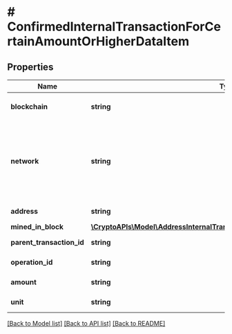 # # ConfirmedInternalTransactionForCertainAmountOrHigherDataItem

## Properties

Name | Type | Description | Notes
------------ | ------------- | ------------- | -------------
**blockchain** | **string** | Represents the specific blockchain protocol name, e.g. Ethereum, Bitcoin, etc. |
**network** | **string** | Represents the name of the blockchain network used; blockchain networks are usually identical as technology and software, but they differ in data, e.g. - \&quot;mainnet\&quot; is the live network with actual data while networks like \&quot;testnet\&quot;, \&quot;ropsten\&quot;,\&quot;mordor\&quot; are test networks. |
**address** | **string** | Defines the specific address of the internal transaction. |
**mined_in_block** | [**\CryptoAPIs\Model\AddressInternalTransactionConfirmedDataItemMinedInBlock**](AddressInternalTransactionConfirmedDataItemMinedInBlock.md) |  |
**parent_transaction_id** | **string** | Defines the Parent Transaction&#39;s unique ID. |
**operation_id** | **string** | Defines the specific operation&#39;s unique ID. |
**amount** | **string** | Defines the amount of coins sent with the confirmed transaction. |
**unit** | **string** | Defines the unit of the transaction, e.g. Gwei. |

[[Back to Model list]](../../README.md#models) [[Back to API list]](../../README.md#endpoints) [[Back to README]](../../README.md)
